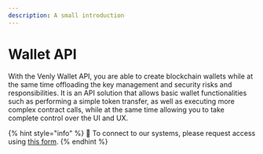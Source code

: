 ```yaml
---
description: A small introduction
---
```


# Wallet API

With the Venly Wallet API, you are able to create blockchain wallets while at the same time offloading the key management and security risks and responsibilities. It is an API solution that allows basic wallet functionalities such as performing a simple token transfer, as well as executing more complex contract calls, while at the same time allowing you to take complete control over the UI and UX. 

{% hint style="info" %}
🧙 To connect to our systems, please request access using [this form](https://forms.venly.io/clientID). 
{% endhint %}



